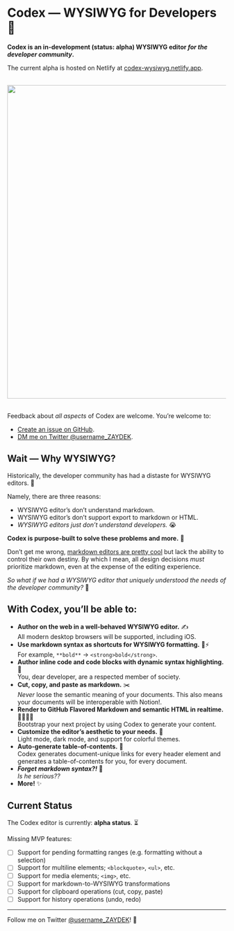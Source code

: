 # Codex — WYSIWYG for Developers 🦕

**Codex is an in-development (status: alpha) WYSIWYG editor _for the developer community_.**

The current alpha is hosted on Netlify at [codex-wysiwyg.netlify.app](https://codex-wysiwyg.netlify.app).

<br>
<div align="center">
	<a href="https://codex-wysiwyg.netlify.app">
		<img src="https://i.ibb.co/kBT0qL3/Screen-Shot-2020-08-12-at-4-01-03-PM.png" width="720">
	</a>
</div>
<br>

<!-- [![](https://i.ibb.co/kBT0qL3/Screen-Shot-2020-08-12-at-4-01-03-PM.png)](http://codex-wysiwyg.netlify.app) -->

Feedback about _all aspects_ of Codex are welcome. You’re welcome to:

- [Create an issue on GitHub](https://github.com/codex-src/codex-wysiwyg/issues/new).
- [DM me on Twitter @username_ZAYDEK](https://twitter.com/messages/compose?recipient_id=899350210064687105).

## Wait — Why WYSIWYG?

Historically, the developer community has had a distaste for WYSIWYG editors. 🤢

Namely, there are three reasons:

- WYSIWYG editor’s don’t understand markdown.
- WYSIWYG editor’s don’t support export to markdown or HTML.
- _WYSIWYG editors just don’t understand developers._ 😭

**Codex is purpose-built to solve these problems and more.** 🌈

Don’t get me wrong, [markdown editors are pretty cool](https://editor-v2-arch.netlify.app) but lack the ability to control their own destiny. By which I mean, all design decisions *must* prioritize markdown, even at the expense of the editing experience.

_So what if we had a WYSIWYG editor that uniquely understood the needs of the developer community?_ 🤔

## With Codex, you’ll be able to:

- **Author on the web in a well-behaved WYSIWYG editor.** ✍️<br>
	All modern desktop browsers will be supported, including iOS.
- **Use markdown syntax as shortcuts for WYSIWYG formatting.** 🧠⚡️<br>
	For example, `**bold**` → `<strong>bold</strong>`.
- **Author inline code and code blocks with dynamic syntax highlighting.** 🌈<br>
	You, dear developer, are a respected member of society.
- **Cut, copy, and paste as markdown.** ✂️<br>
	_Never_ loose the semantic meaning of your documents. This also means your documents will be interoperable with Notion!.
- **Render to GitHub Flavored Markdown and semantic HTML in realtime.** 👩‍💻👨‍💻<br>
	Bootstrap your next project by using Codex to generate your content.
- **Customize the editor’s aesthetic to your needs.** 🧐<br>
	Light mode, dark mode, and support for colorful themes.
- **Auto-generate table-of-contents.** 🔗<br>
	Codex generates document-unique links for every header element and generates a table-of-contents for you, for every document.
- **_Forget markdown syntax?!_** 🤪<br>
	_Is he serious??_
- **More!** ✨

## Current Status

The Codex editor is currently: **alpha status**. ⏳

Missing MVP features:

- [ ] Support for pending formatting ranges (e.g. formatting without a selection)
- [ ] Support for multiline elements; `<blockquote>`, `<ul>`, etc.
- [ ] Support for media elements; `<img>`, etc.
- [ ] Support for markdown-to-WYSIWYG transformations
- [ ] Support for clipboard operations (cut, copy, paste)
- [ ] Support for history operations (undo, redo)

---

Follow me on Twitter [@username_ZAYDEK](https://twitter.com/username_ZAYDEK)! 🖖
